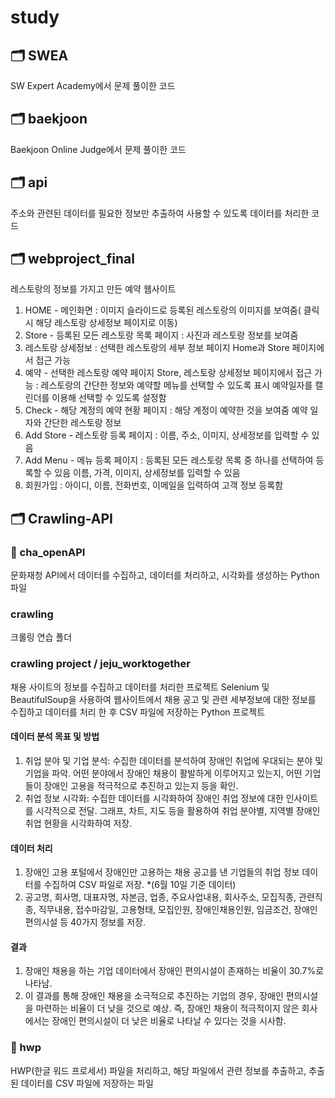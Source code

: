 # study
## 🗂 SWEA
SW Expert Academy에서 문제 풀이한 코드

## 🗂 baekjoon
Baekjoon Online Judge에서 문제 풀이한 코드

## 🗂 api
주소와 관련된 데이터를 필요한 정보만 추출하여 사용할 수 있도록 데이터를 처리한 코드

## 🗂 webproject_final
레스토랑의 정보를 가지고 만든 예약 웹사이트
1. HOME - 메인화면 : 이미지 슬라이드로 등록된 레스토랑의 이미지를 보여줌( 클릭 시 해당 레스토랑 상세정보 페이지로 이동)
2. Store - 등록된 모든 레스토랑 목록 페이지 : 사진과 레스토랑 정보를 보여줌 
3. 레스토랑 상세정보 : 선택한 레스토랑의 세부 정보 페이지 Home과 Store 페이지에서 접근 가능
4. 예약 - 선택한 레스토랑 예약 페이지 Store, 레스토랑 상세정보 페이지에서 접근 가능 : 레스토랑의 간단한 정보와 예약할 메뉴를 선택할 수 있도록 표시 예약일자를 캘린더를 이용해 선택할 수 있도록 설정함
5. Check - 해당 계정의 예약 현황 페이지 : 해당 계정이 예약한 것을 보여줌 예약 일자와 간단한 레스토랑 정보
6. Add Store - 레스토랑 등록 페이지 : 이름, 주소, 이미지, 상세정보를 입력할 수 있음
7. Add Menu - 메뉴 등록 페이지 : 등록된 모든 레스토랑 목록 중 하나를 선택하여 등록할 수 있음 이름, 가격, 이미지, 상세정보를 입력할 수 있음
8. 회원가입 : 아이디, 이름, 전화번호, 이메일을 입력하여 고객 정보 등록함

## 🗂 Crawling-API
### 📂 cha_openAPI
문화재청 API에서 데이터를 수집하고, 데이터를 처리하고, 시각화를 생성하는 Python 파일

### crawling
크롤링 연습 폴더

### crawling project / jeju_worktogether
채용 사이트의 정보를 수집하고 데이터를 처리한 프로젝트
Selenium 및 BeautifulSoup을 사용하여 웹사이트에서 채용 공고 및 관련 세부정보에 대한 정보를 수집하고 데이터를 처리 한 후 CSV 파일에 저장하는 Python 프로젝트

#### 데이터 분석 목표 및 방법
1. 취업 분야 및 기업 분석: 수집한 데이터를 분석하여 장애인 취업에 우대되는 분야 및 기업을 파악. 어떤 분야에서 장애인 채용이 활발하게 이루어지고 있는지, 어떤 기업들이 장애인 고용을 적극적으로 추진하고 있는지 등을 확인.
2. 취업 정보 시각화: 수집한 데이터를 시각화하여 장애인 취업 정보에 대한 인사이트를 시각적으로 전달. 그래프, 차트, 지도 등을 활용하여 취업 분야별, 지역별 장애인 취업 현황을 시각화하여 저장.

#### 데이터 처리
1. 장애인 고용 포털에서 장애인만 고용하는 채용 공고를 낸 기업들의 취업 정보 데이터를 수집하여 CSV 파일로 저장. *(6월 10일 기준 데이터)
2. 공고명, 회사명, 대표자명, 자본금, 업종, 주요사업내용, 회사주소, 모집직종, 관련직종, 직무내용, 접수마감일, 고용형태, 모집인원, 장애인채용인원, 임금조건, 장애인편의시설 등 40가지 정보를 저장.

#### 결과 
1. 장애인 채용을 하는 기업 데이터에서 장애인 편의시설이 존재하는 비율이 30.7%로 나타남.
2. 이 결과를 통해 장애인 채용을 소극적으로 추진하는 기업의 경우, 장애인 편의시설을 마련하는 비율이 더 낮을 것으로 예상. 즉, 장애인 채용이 적극적이지 않은 회사에서는 장애인 편의시설이 더 낮은 비율로 나타날 수 있다는 것을 시사함.

### 📂 hwp
HWP(한글 워드 프로세서) 파일을 처리하고, 해당 파일에서 관련 정보를 추출하고, 추출된 데이터를 CSV 파일에 저장하는 파일
